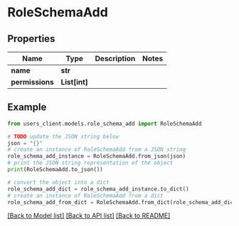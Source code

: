 # RoleSchemaAdd


## Properties

Name | Type | Description | Notes
------------ | ------------- | ------------- | -------------
**name** | **str** |  | 
**permissions** | **List[int]** |  | 

## Example

```python
from users_client.models.role_schema_add import RoleSchemaAdd

# TODO update the JSON string below
json = "{}"
# create an instance of RoleSchemaAdd from a JSON string
role_schema_add_instance = RoleSchemaAdd.from_json(json)
# print the JSON string representation of the object
print(RoleSchemaAdd.to_json())

# convert the object into a dict
role_schema_add_dict = role_schema_add_instance.to_dict()
# create an instance of RoleSchemaAdd from a dict
role_schema_add_from_dict = RoleSchemaAdd.from_dict(role_schema_add_dict)
```
[[Back to Model list]](../README.md#documentation-for-models) [[Back to API list]](../README.md#documentation-for-api-endpoints) [[Back to README]](../README.md)


